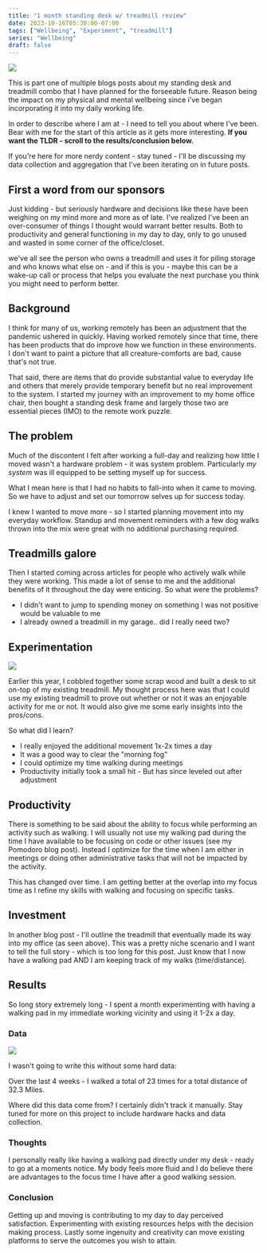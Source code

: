 ```yaml
---
title: "1 month standing desk w/ treadmill review"
date: 2023-10-16T05:30:00-07:00
tags: ["Wellbeing", "Experiment", "treadmill"]
series: "Wellbeing"
draft: false
---
```


![](/images/walking-with-eli.png)

This is part one of multiple blogs posts about my standing desk and treadmill combo that I have planned for the forseeable future. Reason being the impact on my physical and mental wellbeing since i've began incorporating it into my daily working life. 

In order to describe where I am at - I need to tell you about where I've been. Bear with me for the start of this article as it gets more interesting. **If you want the TLDR - scroll to the results/conclusion below.**

If you're here for more nerdy content - stay tuned - I'll be discussing my data collection and aggregation that I've been iterating on in future posts.

## First a word from our sponsors

Just kidding - but seriously hardware and decisions like these have been weighing on my mind more and more as of late. I've realized I've been an over-consumer of things I thought would warrant better results. Both to productivity and general functioning in my day to day, only to go unused and wasted in some corner of the office/closet.

we've all see the person who owns a treadmill and uses it for piling storage and who knows what else on - and if this is you - maybe this can be a wake-up call or process that helps you evaluate the next purchase you think you might need to perform better.

## Background
I think for many of us, working remotely has been an adjustment that the pandemic ushered in quickly. Having worked remotely since that time, there has been products that do improve how we function in these environments. I don't want to paint a picture that all creature-comforts are bad, cause that's not true. 

That said, there are items that do provide substantial value to everyday life and others that merely provide temporary benefit but no real improvement to the system. I started my journey with an improvement to my home office chair, then bought a standing desk frame and largely those two are essential pieces (IMO) to the remote work puzzle.

## The problem

Much of the discontent I felt after working a full-day and realizing how little I moved wasn't a hardware problem - it was  system problem. Particularly _my system_ was ill equipped to be setting myself up for success.

What I mean here is that I had no habits to fall-into when it came to moving. So we have to adjust and set our tomorrow selves up for success today.

I knew I wanted to move more - so I started planning movement into my everyday workflow. Standup and movement reminders with a few dog walks thrown into the mix were great with no additional purchasing required. 

## Treadmills galore

Then I started coming across articles for people who actively walk while they were working. This made a lot of sense to me and the additional benefits of it throughout the day were enticing. So what were the problems?

- I didn't want to jump to spending money on something I was not positive would be valuable to me
- I already owned a treadmill in my garage.. did I really need two?

## Experimentation

![](/images/treadmill-desk-garage.jpg)

Earlier this year, I cobbled together some scrap wood and built a desk to sit on-top of my existing treadmill. My thought process here was that I could use my existing treadmill to prove out whether or not it was an enjoyable activity for me or not. It would also give me some early insights into the pros/cons.

So what did I learn?
- I really enjoyed the additional movement 1x-2x times a day
- It was a good way to clear the "morning fog"
- I could optimize my time walking during meetings
- Productivity initially took a small hit - But has since leveled out after adjustment

## Productivity
There is something to be said about the ability to focus while performing an activity such as walking. I will usually not use my walking pad during the time I have available to be focusing on code or other issues (see my Pomodoro blog post). Instead I optimize for the time when I am either in meetings or doing other administrative tasks that will not be impacted by the activity. 

This has changed over time. I am getting better at the overlap into my focus time as I refine my skills with walking and focusing on specific tasks.

## Investment

In another blog post - I'll outline the treadmill that eventually made its way into my office (as seen above). This was a pretty niche scenario and I want to tell the full story - which is too long for this post. Just know that I now have a walking pad AND I am keeping track of my walks (time/distance).

## Results

So long story extremely long - I spent a month experimenting with having a walking pad in my immediate working vicinity and using it 1-2x a day. 

### Data

![](/images/desk-treadmill-data.png)

I wasn't going to write this without some hard data:

Over the last 4 weeks - I walked a total of 23 times for a total distance of 32.3 Miles.

Where did this data come from? I certainly didn't track it manually. Stay tuned for more on this project to include hardware hacks and data collection.

### Thoughts

I personally really like having a walking pad directly under my desk - ready to go at a moments notice. My body feels more fluid and I do believe there are advantages to the focus time I have after a good walking session.

### Conclusion

Getting up and moving is contributing to my day to day perceived satisfaction. Experimenting with existing resources helps with the decision making process. Lastly some ingenuity and creativity can move existing platforms to serve the outcomes you wish to attain.